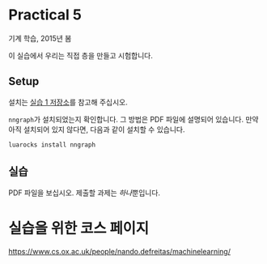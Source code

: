 # Practical 5
기계 학습, 2015년 봄

이 실습에서 우리는 직접 층을 만들고 시험합니다.

## Setup
설치는 [실습 1 저장소](https://github.com/LeeTaewoo/torch_kor_manual/tree/master/oxford_ml_practicals/practical1)를 참고해 주십시오.

`nngraph`가 설치되었는지 확인합니다. 그 방법은 PDF 파일에 설명되어 있습니다. 만약 아직 설치되어 있지 않다면, 다음과 같이 설치할 수 있습니다.
```
luarocks install nngraph
```

## 실습
PDF 파일을 보십시오. 제출할 과제는 *하나*뿐입니다.


# 실습을 위한 코스 페이지
<https://www.cs.ox.ac.uk/people/nando.defreitas/machinelearning/>


